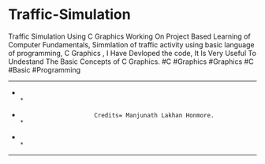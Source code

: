 # Traffic-Simulation
Traffic Simulation Using C Graphics
Working On Project Based Learning of Computer Fundamentals, 
Simmlation of traffic activity using basic language of programming, C Graphics , I Have Devloped the code,
It Is Very Useful To Undestand The Basic Concepts of C Graphics.
#C #Graphics #Graphics #C #Basic #Programming
********************************************************************************
*                                                                              *  
*                          Credits= Manjunath Lakhan Honmore.                  *
*                                                                              *
********************************************************************************
 
